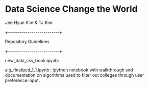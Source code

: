 # Data Science Change the World

Jee Hyun Kim & TJ Kim

+--------------------------+

   Repository Guidelines

+--------------------------+

new_data_csv_book.ipynb: 

alg_finalized_1_1.ipynb : Ipython notebook with walkthrough and documentation on algorithms used to filter out colleges through user preference input.

